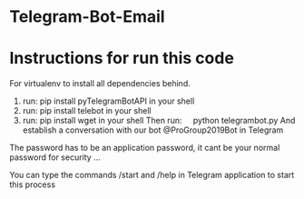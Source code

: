 # Telegram-Bot-Email
# Instructions for run this code

For virtualenv to install all dependencies behind.

1. run: pip install pyTelegramBotAPI in your shell
2. run: pip install telebot in your shell
2. run: pip install wget in your shell
Then run:
    python telegrambot.py And establish a conversation with our bot @ProGroup2019Bot in Telegram

The password has to be an application password, it cant be your normal password for security ...

You can type the commands /start and /help in Telegram application to start this process

